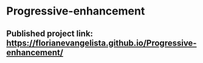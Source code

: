 # Progressive-enhancement
## Published project link: https://florianevangelista.github.io/Progressive-enhancement/
